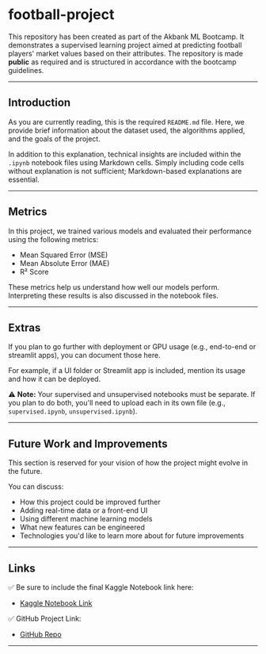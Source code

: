 # football-project

This repository has been created as part of the Akbank ML Bootcamp. It demonstrates a supervised learning project aimed at predicting football players' market values based on their attributes. The repository is made **public** as required and is structured in accordance with the bootcamp guidelines.

---

## Introduction

As you are currently reading, this is the required `README.md` file. Here, we provide brief information about the dataset used, the algorithms applied, and the goals of the project.

In addition to this explanation, technical insights are included within the `.ipynb` notebook files using Markdown cells. Simply including code cells without explanation is not sufficient; Markdown-based explanations are essential.

---

## Metrics

In this project, we trained various models and evaluated their performance using the following metrics:

- Mean Squared Error (MSE)
- Mean Absolute Error (MAE)
- R² Score

These metrics help us understand how well our models perform. Interpreting these results is also discussed in the notebook files.

---

## Extras

If you plan to go further with deployment or GPU usage (e.g., end-to-end or streamlit apps), you can document those here.

For example, if a UI folder or Streamlit app is included, mention its usage and how it can be deployed.

⚠️ **Note:** Your supervised and unsupervised notebooks must be separate. If you plan to do both, you'll need to upload each in its own file (e.g., `supervised.ipynb`, `unsupervised.ipynb`).

---

## Future Work and Improvements

This section is reserved for your vision of how the project might evolve in the future.

You can discuss:
- How this project could be improved further
- Adding real-time data or a front-end UI
- Using different machine learning models
- What new features can be engineered
- Technologies you'd like to learn more about for future improvements

---

## Links

✅ Be sure to include the final Kaggle Notebook link here:
- [Kaggle Notebook Link](https://www.kaggle.com/your-username/your-notebook-link)

✅ GitHub Project Link:
- [GitHub Repo](https://github.com/yusuferenaykurtt/football-project)

---

